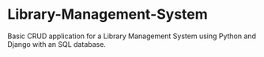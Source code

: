 # Library-Management-System
Basic CRUD application for a Library Management System using Python and Django with an SQL database.

